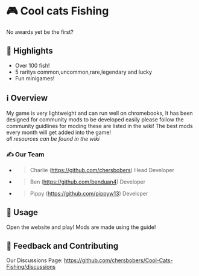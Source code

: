# 🎮 Cool cats Fishing
No awards yet be the first?


## 🌟 Highlights

- Over 100 fish!
- 5 raritys common,uncommon,rare,legendary and lucky
- Fun minigames!


## ℹ️ Overview
My game is very lightweight and can run well on chromebooks, It has been designed for community mods to be developed easily please follow the community guidlines for moding these are listed in the wiki! The best mods every month will get added into the game! <br>
*all resources can be found in the wiki*



### ✍️ Our Team

- > Charlie (https://github.com/chersbobers) Head Developer
- > Ben (https://github.com/benduan4) Developer
- > Pippy (https://github.com/pippyw13) Developer


## 🚀 Usage
Open the website and play! 
Mods are made using the guide!


## 💭 Feedback and Contributing
Our Discussions Page: https://github.com/chersbobers/Cool-Cats-Fishing/discussions
